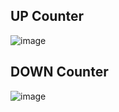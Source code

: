 ## UP Counter
![image](https://user-images.githubusercontent.com/84026974/209447147-f4059582-1381-4c08-8cc8-da25ac67c1fd.png)

## DOWN Counter
![image](https://user-images.githubusercontent.com/84026974/209447151-98483415-11ae-4f40-9a06-b45d10b0ba0d.png)
